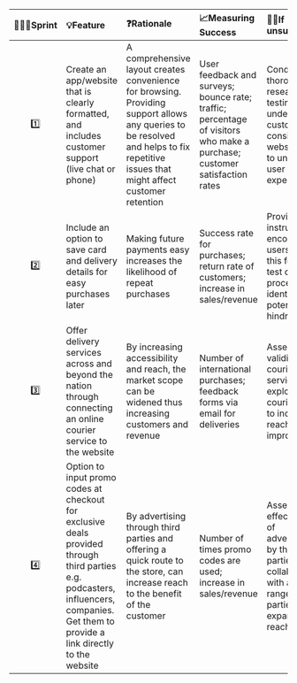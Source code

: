 | 🏃‍♂️‍➡️Sprint | 💡Feature | ❓Rationale | 📈Measuring Success | 🙅‍♀️If unsuccessful? | 🧩 Difficulty |
| :---: | :---------------- | :---------------- | :----------------- | :----------------- | :---: |
| 1️⃣ | Create an app/website that is clearly formatted, and includes customer support (live chat or phone) | A comprehensive layout creates convenience for browsing. Providing support allows any queries to be resolved and helps to fix repetitive issues that might affect customer retention | User feedback and surveys; bounce rate; traffic; percentage of visitors who make a purchase; customer satisfaction rates | Conduct thorough user research and testing to understand customer POV; consider website layout to understand user experience | Low |
| 2️⃣ | Include an option to save card and delivery details for easy purchases later | Making future payments easy increases the likelihood of repeat purchases | Success rate for purchases; return rate of customers; increase in sales/revenue | Provide clear instructions to encourage users to utilise this feature; test checkout process to identify any potential hindrances | Medium |
| 3️⃣ | Offer delivery services across and beyond the nation through connecting an online courier service to the website | By increasing accessibility and reach, the market scope can be widened thus increasing customers and revenue | Number of international purchases; feedback forms via email for deliveries | Assess the validity of the courier service; explore more courier options to increase reach and improve speed | Hard |
| 4️⃣ | Option to input promo codes at checkout for exclusive deals provided through third parties e.g. podcasters, influencers, companies. Get them to provide a link directly to the website | By advertising through third parties and offering a quick route to the store, can increase reach to the benefit of the customer | Number of times promo codes are used; increase in sales/revenue | Assess effectiveness of advertisements by third parties; collaborate with a diverse range of third parties to expand market reach | Hard |
